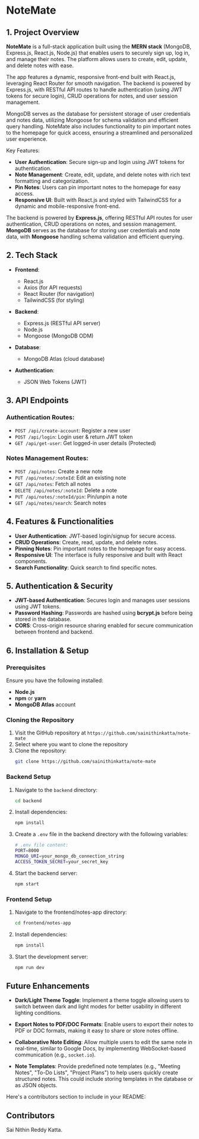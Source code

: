 # NoteMate

## 1. Project Overview

**NoteMate** is a full-stack application built using the **MERN stack** (MongoDB, Express.js, React.js, Node.js) that enables users to securely sign up, log in, and manage their notes. The platform allows users to create, edit, update, and delete notes with ease.

The app features a dynamic, responsive front-end built with React.js, leveraging React Router for smooth navigation. The backend is powered by Express.js, with RESTful API routes to handle authentication (using JWT tokens for secure login), CRUD operations for notes, and user session management.

MongoDB serves as the database for persistent storage of user credentials and notes data, utilizing Mongoose for schema validation and efficient query handling. NoteMate also includes functionality to pin important notes to the homepage for quick access, ensuring a streamlined and personalized user experience.

Key Features:
- **User Authentication**: Secure sign-up and login using JWT tokens for authentication.
- **Note Management**: Create, edit, update, and delete notes with rich text formatting and categorization.
- **Pin Notes**: Users can pin important notes to the homepage for easy access.
- **Responsive UI**: Built with React.js and styled with TailwindCSS for a dynamic and mobile-responsive front-end.

The backend is powered by **Express.js**, offering RESTful API routes for user authentication, CRUD operations on notes, and session management. **MongoDB** serves as the database for storing user credentials and note data, with **Mongoose** handling schema validation and efficient querying.

## 2. Tech Stack

- **Frontend**: 
  - React.js
  - Axios (for API requests)
  - React Router (for navigation)
  - TailwindCSS (for styling)

- **Backend**:
  - Express.js (RESTful API server)
  - Node.js
  - Mongoose (MongoDB ODM)

- **Database**:
  - MongoDB Atlas (cloud database)

- **Authentication**:
  - JSON Web Tokens (JWT)

## 3. API Endpoints

### Authentication Routes:
- `POST /api/create-account`: Register a new user
- `POST /api/login`: Login user & return JWT token
- `GET /api/get-user`: Get logged-in user details (Protected)

### Notes Management Routes:
- `POST /api/notes`: Create a new note
- `PUT /api/notes/:noteId`: Edit an existing note
- `GET /api/notes`: Fetch all notes
- `DELETE /api/notes/:noteId`: Delete a note
- `PUT /api/notes/:noteId/pin`: Pin/unpin a note
- `GET /api/notes/search`: Search notes

## 4. Features & Functionalities

- **User Authentication**: JWT-based login/signup for secure access.
- **CRUD Operations**: Create, read, update, and delete notes.
- **Pinning Notes**: Pin important notes to the homepage for easy access.
- **Responsive UI**: The interface is fully responsive and built with React components.
- **Search Functionality**: Quick search to find specific notes.

## 5. Authentication & Security

- **JWT-based Authentication**: Secures login and manages user sessions using JWT tokens.
- **Password Hashing**: Passwords are hashed using **bcrypt.js** before being stored in the database.
- **CORS**: Cross-origin resource sharing enabled for secure communication between frontend and backend.

## 6. Installation & Setup

### Prerequisites

Ensure you have the following installed:
- **Node.js**
- **npm** or **yarn**
- **MongoDB Atlas** account


### Cloning the Repository

1. Visit the GitHub repository at `https://github.com/sainithinkatta/note-mate`
2. Select where you want to clone the repository
3. Clone the repository:
   ```bash
   git clone https://github.com/sainithinkatta/note-mate
   ```

### Backend Setup
1. Navigate to the `backend` directory:
   ```bash
   cd backend
   ```

2. Install dependencies:
   ```bash
   npm install
   ```

3. Create a `.env` file in the backend directory with the following variables:
   ```bash
   # .env file content:
   PORT=8000
   MONGO_URI=your_mongo_db_connection_string
   ACCESS_TOKEN_SECRET=your_secret_key
   ```

4. Start the backend server:
   ```bash
   npm start
   ```

### Frontend Setup
1. Navigate to the frontend/notes-app directory:
   ```bash
   cd frontend/notes-app
   ```

2. Install dependencies:
   ```bash
   npm install
   ```

3. Start the development server:
   ```bash
   npm run dev
   ```


## Future Enhancements

* **Dark/Light Theme Toggle**: Implement a theme toggle allowing users to switch between dark and light modes for better usability in different lighting conditions.

* **Export Notes to PDF/DOC Formats**: Enable users to export their notes to PDF or DOC formats, making it easy to share or store notes offline. 

* **Collaborative Note Editing**: Allow multiple users to edit the same note in real-time, similar to Google Docs, by implementing WebSocket-based communication (e.g., `socket.io`).

* **Note Templates**: Provide predefined note templates (e.g., "Meeting Notes", "To-Do Lists", "Project Plans") to help users quickly create structured notes. This could include storing templates in the database or as JSON objects.

Here's a contributors section to include in your README:

## Contributors
Sai Nithin Reddy Katta.
